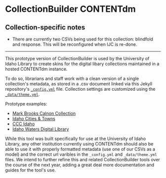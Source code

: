 # CollectionBuilder CONTENTdm

## Collection-specific notes

- There are currently two CSVs being used for this collection: blindfold and response. This will be reconfigured when IJC is re-done.

---

This prototype version of CollectionBuilder is used by the University of Idaho Library to create skins for the digital libary collections maintained in a hosted CONTENTdm instance. 

To do so, librarians and staff work with a clean version of a single collection's metadata, as stored in a .csv document linked via this Jekyll repository's [`_config.yml`](https://github.com/uidaholib/collectionbuilder-cdm-template/blob/master/_config.yml) file.
Collection settings are customized using the [`_data/theme.yml`](https://github.com/uidaholib/collectionbuilder-cdm-template/blob/master/_data/theme.yml).

Prototype examples:

- [Mark Brooks Calnon Collection](https://www.lib.uidaho.edu/digital/calnon/index.html) 
- [Idaho Cities & Towns](https://www.lib.uidaho.edu/digital/cities/)
- [CCC Idaho](https://www.lib.uidaho.edu/digital/cccidaho/)
- [Idaho Waters Digital Library](https://www.lib.uidaho.edu/digital/iwdl/)

While this tool was built specifically for use at the University of Idaho Library, any other institution currently using CONTENTdm should also be able to use it with properly formatted metadata (use one of our CSVs as a model) and the correct url varibles in the `_config.yml` and `_data/theme.yml` files. 
We intend to further refine this and related CollectionBuilder tools over the course of the next year, adding a great deal more documentation and guides for the tool's use. 

